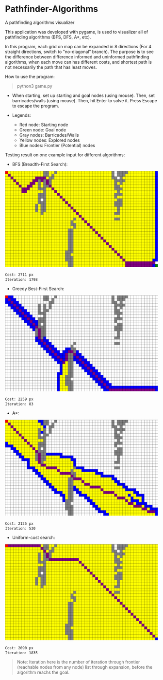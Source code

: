 # Pathfinder-Algorithms
A pathfinding algorithms visualizer

This application was developed with pygame, is used to visualizer all of pathfinding algorithms (BFS, DFS, A*, etc).

In this program, each grid on map can be expanded in 8 directions (For 4 straight directions, switch to "no-diagonal" branch). The purpose is to see the difference between difference informed and uninformed pathfinding algorithms, when each move can has different costs, and shortest path is not necessarily the path that has least moves.

How to use the program:

> python3 game.py

- When starting, set up starting and goal nodes (using mouse). Then, set barricades/walls (using mouse). Then, hit Enter to solve it. Press Escape to escape the program.
- Legends:

    - Red node: Starting node
    - Green node: Goal node
    - Gray nodes: Barricades/Walls
    - Yellow nodes: Explored nodes
    - Blue nodes: Frontier (Potential) nodes

Testing result on one example input for different algorithms:

- BFS (Breadth-First Search):

![Visualize](https://github.com/HenryNg101/Pathfinder-Algorithms/blob/master/Images/BFS.png)

    Cost: 2711 px
    Iteration: 1798

- Greedy Best-First Search:

![Visualize](https://github.com/HenryNg101/Pathfinder-Algorithms/blob/master/Images/Greedy%20Best-First%20Search.png)

    Cost: 2259 px
    Iteration: 83

- A*:

![Visualize](https://github.com/HenryNg101/Pathfinder-Algorithms/blob/master/Images/A*.png)

    Cost: 2125 px
    Iteration: 530

- Uniform-cost search:

![Visualize](https://github.com/HenryNg101/Pathfinder-Algorithms/blob/master/Images/Uniform-cost%20Search.png)

    Cost: 2090 px
    Iteration: 1835

> Note: Iteration here is the number of iteration through frontier (reachable nodes from any node) list through expansion, before the algorithm reachs the goal.
